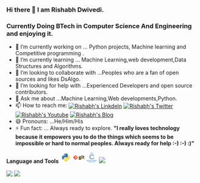 ### Hi there 👋 I am Rishabh Dwivedi.
### Currently Doing BTech in Computer Science And Engineering and enjoying it.

- 🔭 I’m currently working on ... Python projects, Machine learning and Competitive programming .
- 🌱 I’m currently learning ... Machine Learning,web development,Data Structures and Algorithms.
- 👯 I’m looking to collaborate with ...Peoples who are a fan of open sources and likes DsAlgo.
- 🤔 I’m looking for help with ...Experienced Developers and open source contributors.
- 💬 Ask me about ...Machine Learning,Web developments,Python.
- 📫 How to reach me: <a href="https://www.linkedin.com/in/rishabh-dwivedi-28737b1a0"><img align="center" alt="Rishabh's LinkdeIn" width="16px" src="https://cdn.jsdelivr.net/npm/simple-icons@v3/icons/linkedin.svg" /></a>                <a href="https://twitter.com/Rishabh07147212"><img align="center" alt="Rishabh's Twitter" width="16px" src="https://cdn.jsdelivr.net/npm/simple-icons@v3/icons/twitter.svg" /></a>             <a href="https://www.youtube.com/results?search_query=talkwithrd"><img align="center" alt="Rishabh's Youtube" width="16px" src="https://cdn.jsdelivr.net/npm/simple-icons@v3/icons/youtube.svg" /></a>              <a href="https://talkwithrd.blogspot.com/"><img align="center" alt="Rishabh's Blog" width="16px" src="https://cdn.jsdelivr.net/npm/simple-icons@v3/icons/blogger.svg" /></a>
- 😄 Pronouns: ...He/Him/His
- ⚡ Fun fact: ... Always ready to explore.
**"I really loves technology because it empowers you to do the things which seems to be impossible or hard to normal peoples.
Always ready for help :-) :-) :)"**

**Language and Tools**
<code><img height="30" src="https://raw.githubusercontent.com/github/explore/80688e429a7d4ef2fca1e82350fe8e3517d3494d/topics/python/python.png"></code>
<code><img height="30" src="https://raw.githubusercontent.com/github/explore/80688e429a7d4ef2fca1e82350fe8e3517d3494d/topics/git/git.png"></code>
<code><img height="30" src="https://raw.githubusercontent.com/github/explore/80688e429a7d4ef2fca1e82350fe8e3517d3494d/topics/c/c.png"></code>
<code><img height="30" src="https://raw.githubusercontent.com/github/explore/80688e429a7d4ef2fca1e82350fe8e3517d3494d/topics/c/cpp.png"></code>

<p align="left">
   <img align="center" src="https://github-readme-stats.vercel.app/api/top-langs/?username=rishabh062&theme=radical&line_height=10&hide_langs_below=1&layout=compact" />
   <img align="center" src="https://github-readme-stats.vercel.app/api?username=rishabh062&show_icons=true&theme=radical&line_height=21"/>
</p>
<br>
